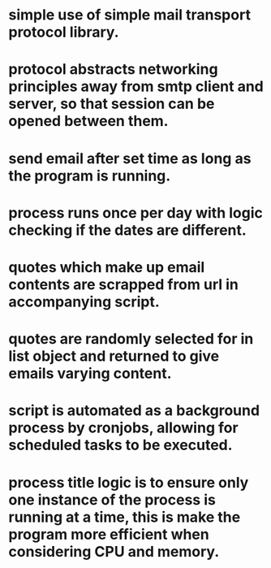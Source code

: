 # simple use of simple mail transport protocol library.

# protocol abstracts networking principles away from smtp client and server, so that session can be opened between them.

# send email after set time as long as the program is running.

# process runs once per day with logic checking if the dates are different.

# quotes which make up email contents are scrapped from url in accompanying script.

# quotes are randomly selected for in list object and returned to give emails varying content.

# script is automated as a background process by cronjobs, allowing for scheduled tasks to be executed.

# process title logic is to ensure only one instance of the process is running at a time, this is make the program more efficient when considering CPU and memory.
